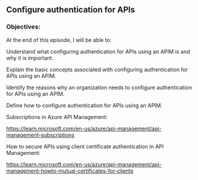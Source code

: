 ## Configure authentication for APIs


### Objectives:

At the end of this episode, I will be able to:

Understand what configuring authentication for APIs using an APIM is and why it is important.

Explain the basic concepts associated with configuring authentication for APIs using an APIM.

Identify the reasons why an organization needs to configure authentication for APIs using an APIM.

Define how to configure authentication for APIs using an APIM.

Subscriptions in Azure API Management:

https://learn.microsoft.com/en-us/azure/api-management/api-management-subscriptions


How to secure APIs using client certificate authentication in API Management:

https://learn.microsoft.com/en-us/azure/api-management/api-management-howto-mutual-certificates-for-clients
